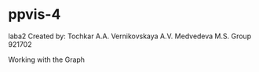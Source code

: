 # ppvis-4
laba2 Created by: Tochkar A.A. Vernikovskaya A.V. Medvedeva M.S. Group 921702

Working with the Graph
